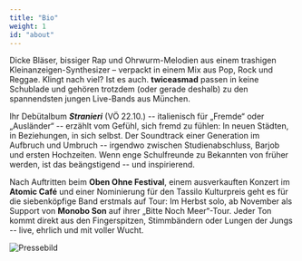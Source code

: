 ```yaml
---
title: "Bio"
weight: 1
id: "about"
---
```


Dicke Bläser, bissiger Rap und Ohrwurm-Melodien aus einem trashigen Kleinanzeigen-Synthesizer – verpackt in einem Mix aus Pop, Rock und Reggae.
Klingt nach viel?
Ist es auch.
**twiceasmad** passen in keine Schublade und gehören trotzdem (oder gerade deshalb) zu den spannendsten jungen Live-Bands aus München.

Ihr Debütalbum ***Stranieri*** (VÖ 22.10.) -- italienisch für „Fremde“ oder „Ausländer“ -- erzählt vom Gefühl, sich fremd zu fühlen:
In neuen Städten, in Beziehungen, in sich selbst. Der Soundtrack einer Generation im Aufbruch und Umbruch -- irgendwo zwischen Studienabschluss, Barjob und ersten Hochzeiten. Wenn enge Schulfreunde zu Bekannten von früher werden, ist das beängstigend -- und inspirierend.

Nach Auftritten beim **Oben Ohne Festival**, einem ausverkauften Konzert im **Atomic Café** und einer Nominierung für den Tassilo Kulturpreis geht es für die siebenköpfige Band erstmals auf Tour:
Im Herbst solo, ab November als Support von **Monobo Son** auf ihrer „Bitte Noch Meer“-Tour.
Jeder Ton kommt direkt aus den Fingerspitzen, Stimmbändern oder Lungen der Jungs -- live, ehrlich und mit voller Wucht.

<img src="/images/pressebild.jpg" alt="Pressebild">
